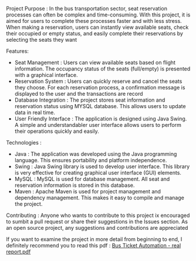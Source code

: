 Project Purpose : 
In the bus transportation sector, seat reservation processes can often be complex and time-consuming.
With this project, it is aimed for users to complete these processes faster and with less stress. When
making a reservation, users can instantly view available seats, check their occupied or empty status, and
easily complete their reservations by selecting the seats they want

Features: 
 * Seat Management : Users can view available seats based on flight information. The occupancy status of the
   seats (full/empty) is presented with a graphical interface.
 * Reservation System : Users can quickly reserve and cancel the seats they choose. For each reservation
   process, a confirmation message is displayed to the user and the transactions are record
 * Database Integration : The project stores seat information and reservation status using MYSQL database.
   This allows users to update data in real time.
 * User Friendly Interface : The application is designed using Java Swing. A simple and understandabler
   user interface allows users to perform their operations quickly and easily.

Technologies :
 * Java : The application was developed using the Java programming language. This ensures portability
   and platform independence.
 * Swing : Java Swing library is used to develop user interface. This library  is very effective for creating
   graphical user interface (GUI) elements.
 * MySQL : MySQL is used for database management. All seat and reservation information is stored in this
   database.
 * Maven : Apache Maven is used for project management and dependency management. This makes it easy to
   compile and manage the project.

Contributing : 
 Anyone who wants to contribute to this project ix encouraged to sumbit a pull request or share their
 suggestions in the Issues section. As an open source project, any suggestions and contributions are
 appreciated


If you want to examine the project in more detail from beginning to end, I definitely recommend you to read this pdf :
[Bus Ticket Automation - real report.pdf](OtobüsBiletOtomasyonu-gerçekrapor.pdf)

